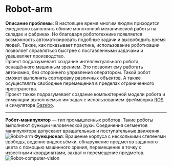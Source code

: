 # Robot-arm
**Описание проблемы**: В настоящее время многим людям приходится ежедневно выполнять обилие монотонной механической работы на складах и фабриках. Но благодаря робототехнике появляется возможность автоматизировать подобные задачи и высвободить время людей. Также, как показывает практика, использование роботизации позволяет справляться быстрее с поставленными задачами и удешевляет производство.  
Проект подразумевает создание интеллектуального робота, оснащённого машинным зрением. Это позволит ему работать автономно, без стороннего управления оператором. Такой робот сможет выполнять сортировку различных объектов. А также осуществлять свободные перемещения в пределах ограниченного пространства.  
Проект также подразумевает создание компьютерной модели робота и симуляции выполняемых им задач с использованием фреймворка [ROS](https://www.ros.org/) и симулятора [Gazebo](https://www.gazebosim.org/).
____
**Робот-манипулятор** — тип промышленных роботов. Такие роботы выполняют функции человеческой руки. Соединения сегментов манипулятора допускают вращательные и поступательные движения.  
![Robot-arm](https://cdn.discordapp.com/attachments/940448001250447411/940449205791625256/oZYd_WJencs.png)
**Функционал**: Вращение корпуса с несколькими степенями свободы, ведение видеосъёмки, обнаружение предметов заданного цвета с помощью машинного зрения, перемещение в точку с известными координатами, захват и перемещение предметов.  
![Robot-computer-vision](https://user-images.githubusercontent.com/69214030/152913378-1f5780fe-e10e-46cf-9cd9-a225bafca931.png)
